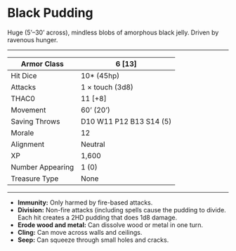 # Black Pudding

Huge (5’–30’ across), mindless blobs of amorphous black jelly. Driven by ravenous hunger.

------

| Armor Class     | 6 [13]                  |
| ---------------- | ----------------------- |
| Hit Dice         | 10* (45hp)              |
| Attacks          | 1 × touch (3d8)         |
| THAC0            | 11 [+8]                 |
| Movement         | 60’ (20’)               |
| Saving Throws    | D10 W11 P12 B13 S14 (5) |
| Morale           | 12                      |
| Alignment        | Neutral                 |
| XP               | 1,600                   |
| Number Appearing | 1 (0)                   |
| Treasure Type    | None                    |

------

- **Immunity:** Only harmed by fire-based attacks.
- **Division:** Non-fire attacks (including spells cause the pudding to divide. Each hit creates a 2HD pudding that does 1d8 damage.
- **Erode wood and metal:** Can dissolve wood or metal in one turn.
- **Cling:** Can move across walls and ceilings.
- **Seep:** Can squeeze through small holes and cracks.